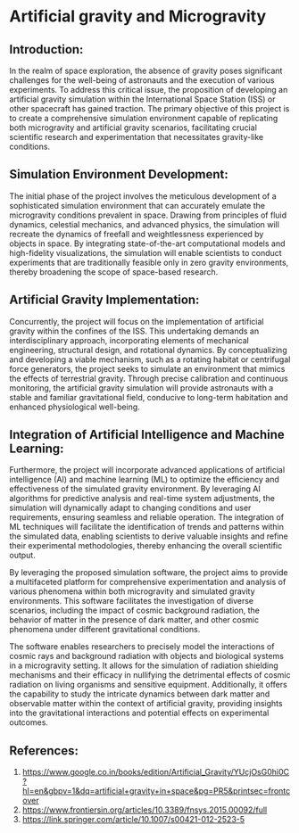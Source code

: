 # Artificial gravity and Microgravity
## Introduction:

In the realm of space exploration, the absence of gravity poses significant challenges for the well-being of astronauts and the execution of various experiments. To address this critical issue, the proposition of developing an artificial gravity simulation within the International Space Station (ISS) or other spacecraft has gained traction. The primary objective of this project is to create a comprehensive simulation environment capable of replicating both microgravity and artificial gravity scenarios, facilitating crucial scientific research and experimentation that necessitates gravity-like conditions.

## Simulation Environment Development:

The initial phase of the project involves the meticulous development of a sophisticated simulation environment that can accurately emulate the microgravity conditions prevalent in space. Drawing from principles of fluid dynamics, celestial mechanics, and advanced physics, the simulation will recreate the dynamics of freefall and weightlessness experienced by objects in space. By integrating state-of-the-art computational models and high-fidelity visualizations, the simulation will enable scientists to conduct experiments that are traditionally feasible only in zero gravity environments, thereby broadening the scope of space-based research.

## Artificial Gravity Implementation:

Concurrently, the project will focus on the implementation of artificial gravity within the confines of the ISS. This undertaking demands an interdisciplinary approach, incorporating elements of mechanical engineering, structural design, and rotational dynamics. By conceptualizing and developing a viable mechanism, such as a rotating habitat or centrifugal force generators, the project seeks to simulate an environment that mimics the effects of terrestrial gravity. Through precise calibration and continuous monitoring, the artificial gravity simulation will provide astronauts with a stable and familiar gravitational field, conducive to long-term habitation and enhanced physiological well-being.

## Integration of Artificial Intelligence and Machine Learning:

Furthermore, the project will incorporate advanced applications of artificial intelligence (AI) and machine learning (ML) to optimize the efficiency and effectiveness of the simulated gravity environment. By leveraging AI algorithms for predictive analysis and real-time system adjustments, the simulation will dynamically adapt to changing conditions and user requirements, ensuring seamless and reliable operation. The integration of ML techniques will facilitate the identification of trends and patterns within the simulated data, enabling scientists to derive valuable insights and refine their experimental methodologies, thereby enhancing the overall scientific output.

By leveraging the proposed simulation software, the project aims to provide a multifaceted platform for comprehensive experimentation and analysis of various phenomena within both microgravity and simulated gravity environments. This software facilitates the investigation of diverse scenarios, including the impact of cosmic background radiation, the behavior of matter in the presence of dark matter, and other cosmic phenomena under different gravitational conditions.

The software enables researchers to precisely model the interactions of cosmic rays and background radiation with objects and biological systems in a microgravity setting. It allows for the simulation of radiation shielding mechanisms and their efficacy in nullifying the detrimental effects of cosmic radiation on living organisms and sensitive equipment. Additionally, it offers the capability to study the intricate dynamics between dark matter and observable matter within the context of artificial gravity, providing insights into the gravitational interactions and potential effects on experimental outcomes.





## References:
1) https://www.google.co.in/books/edition/Artificial_Gravity/YUcjOsG0hi0C?hl=en&gbpv=1&dq=artificial+gravity+in+space&pg=PR5&printsec=frontcover
2) https://www.frontiersin.org/articles/10.3389/fnsys.2015.00092/full
3) https://link.springer.com/article/10.1007/s00421-012-2523-5

